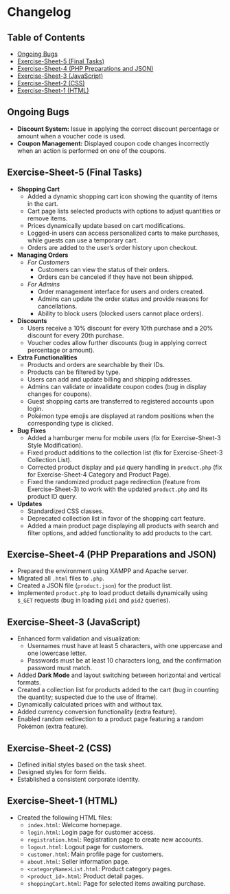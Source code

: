 # Changelog

## Table of Contents
- [Ongoing Bugs](#ongoing-bugs)
- [Exercise-Sheet-5 (Final Tasks)](#exercise-sheet-5-final-tasks)
- [Exercise-Sheet-4 (PHP Preparations and JSON)](#exercise-sheet-4-php-preparations-and-json)
- [Exercise-Sheet-3 (JavaScript)](#exercise-sheet-3-javascript)
- [Exercise-Sheet-2 (CSS)](#exercise-sheet-2-css)
- [Exercise-Sheet-1 (HTML)](#exercise-sheet-1-html)


## Ongoing Bugs
- **Discount System:** Issue in applying the correct discount percentage or amount when a voucher code is used.
- **Coupon Management:** Displayed coupon code changes incorrectly when an action is performed on one of the coupons.


## Exercise-Sheet-5 (Final Tasks)
- **Shopping Cart**
    - Added a dynamic shopping cart icon showing the quantity of items in the cart.
    - Cart page lists selected products with options to adjust quantities or remove items.
    - Prices dynamically update based on cart modifications.
    - Logged-in users can access personalized carts to make purchases, while guests can use a temporary cart.
    - Orders are added to the user’s order history upon checkout.
- **Managing Orders**
    - *For Customers*
        - Customers can view the status of their orders.
        - Orders can be canceled if they have not been shipped.
    - *For Admins*
        - Order management interface for users and orders created.
        - Admins can update the order status and provide reasons for cancellations.
        - Ability to block users (blocked users cannot place orders).
- **Discounts**
    - Users receive a 10% discount for every 10th purchase and a 20% discount for every 20th purchase.
    - Voucher codes allow further discounts (bug in applying correct percentage or amount).
- **Extra Functionalities**
    - Products and orders are searchable by their IDs.
    - Products can be filtered by type.
    - Users can add and update billing and shipping addresses.
    - Admins can validate or invalidate coupon codes (bug in display changes for coupons).
    - Guest shopping carts are transferred to registered accounts upon login.
    - Pokémon type emojis are displayed at random positions when the corresponding type is clicked.
- **Bug Fixes**
    - Added a hamburger menu for mobile users (fix for Exercise-Sheet-3 Style Modification).
    - Fixed product additions to the collection list (fix for Exercise-Sheet-3 Collection List).
    - Corrected product display and `pid` query handling in `product.php` (fix for Exercise-Sheet-4 Category and Product Page).
    - Fixed the randomized product page redirection (feature from Exercise-Sheet-3) to work with the updated `product.php` and its product ID query.
- **Updates**
    - Standardized CSS classes.
    - Deprecated collection list in favor of the shopping cart feature.
    - Added a main product page displaying all products with search and filter options, and added functionality to add products to the cart.


## Exercise-Sheet-4 (PHP Preparations and JSON)
- Prepared the environment using XAMPP and Apache server.
- Migrated all `.html` files to `.php`.
- Created a JSON file (`product.json`) for the product list.
- Implemented `product.php` to load product details dynamically using `$_GET` requests (bug in loading `pid1` and `pid2` queries).


## Exercise-Sheet-3 (JavaScript)
- Enhanced form validation and visualization:
    - Usernames must have at least 5 characters, with one uppercase and one lowercase letter.
    - Passwords must be at least 10 characters long, and the confirmation password must match.
- Added **Dark Mode** and layout switching between horizontal and vertical formats.
- Created a collection list for products added to the cart (bug in counting the quantity; suspected due to the use of iframe).
- Dynamically calculated prices with and without tax.
- Added currency conversion functionality (extra feature).
- Enabled random redirection to a product page featuring a random Pokémon (extra feature).


## Exercise-Sheet-2 (CSS)
- Defined initial styles based on the task sheet.
- Designed styles for form fields.
- Established a consistent corporate identity.


## Exercise-Sheet-1 (HTML)
- Created the following HTML files:
    - `index.html`: Welcome homepage.
    - `login.html`: Login page for customer access.
    - `registration.html`: Registration page to create new accounts.
    - `logout.html`: Logout page for customers.
    - `customer.html`: Main profile page for customers.
    - `about.html`: Seller information page.
    - `<categoryName>List.html`: Product category pages.
    - `<product_id>.html`: Product detail pages.
    - `shoppingCart.html`: Page for selected items awaiting purchase.
